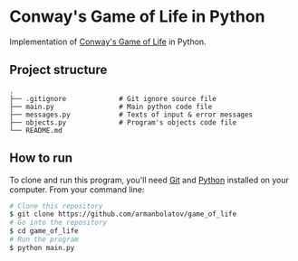 # Conway's Game of Life in Python

Implementation of [Conway's Game of Life](https://en.wikipedia.org/wiki/Conway%27s_Game_of_Life) in Python. 

## Project structure

    .
    ├── .gitignore             # Git ignore source file
    ├── main.py                # Main python code file
    ├── messages.py            # Texts of input & error messages
    ├── objects.py             # Program's objects code file
    └── README.md

## How to run

To clone and run this program, you'll need [Git](https://git-scm.com) and [Python](https://www.python.org/) installed on your computer. From your command line:

```bash
# Clone this repository
$ git clone https://github.com/armanbolatov/game_of_life
# Go into the repository
$ cd game_of_life
# Run the program
$ python main.py
```